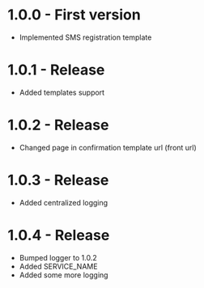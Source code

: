# 1.0.0 - First version

* Implemented SMS registration template

# 1.0.1 - Release

* Added templates support

# 1.0.2 - Release

* Changed page in confirmation template url (front url)

# 1.0.3 - Release

* Added centralized logging

# 1.0.4 - Release

* Bumped logger to 1.0.2
* Added SERVICE_NAME
* Added some more logging
